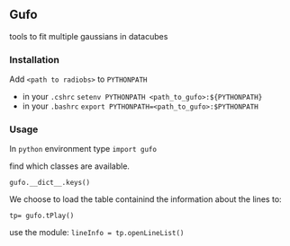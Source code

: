 ## Gufo

tools to fit multiple gaussians in datacubes

### Installation

Add `<path to radiobs>` to `PYTHONPATH`
  
  - in your `.cshrc`
  `setenv PYTHONPATH <path_to_gufo>:${PYTHONPATH}`
  - in your `.bashrc`
  `export PYTHONPATH=<path_to_gufo>:$PYTHONPATH`
  
### Usage
 In `python` environment type `import gufo`
 
 find which classes are available.
 
 `gufo.__dict__.keys()`
 
 We choose to load the table containind the information about the lines to:
 
 `tp= gufo.tPlay()`
 
  use the module:
 `lineInfo = tp.openLineList()`

 
